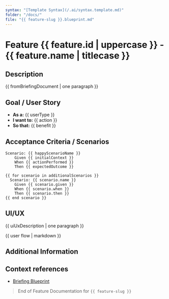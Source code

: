 ```yaml
---
syntax: "[Template Syntax](/.ai/syntax.template.md)"
folder: "/docs/"
file: "{{ feature-slug }}.blueprint.md"
---
```


<!--
  Read the following reference documents before continue
  - [Architect Tracking file](/docs/architect.tracking.json)
  - [Briefing Blueprint](/docs/briefing.blueprint.md)
-->

# Feature {{ feature.id | uppercase }} - {{ feature.name | titlecase }}

## Description

<!--
Copy from the briefing document
-->

{{ fromBriefingDocument | one paragraph }}

## Goal / User Story

<!--
Clearly states WHO needs the feature, WHAT they need to do, and WHY
-->

- **As a:** {{ userType }}
- **I want to:** {{ action }}
- **So that:** {{ benefit }}

<!-- Example outcome 
```md
- **As a:** authenticated user
- **I want to:** add a project to my portfolio
- **So that:** I can showcase my work
```
-->

## Acceptance Criteria / Scenarios

<!--
Write at least one scenario for the happy path.
Write up to other three if applicable
-->

```gherkin
Scenario: {{ happyScenarioName }}
    Given {{ initialContext }}
    When {{ actionPerformed }}
    Then {{ expectedOutcome }}

{{ for scenario in additionalScenarios }}
  Scenario: {{ scenario.name }}
    Given {{ scenario.given }}
    When {{ scenario.when }}
    Then {{ scenario.then }}
{{ end scenario }}
```

<!-- Example outcome: 
```gherkin
Scenario: Add a project to my portfolio
    Given I am an authenticated user
    When I add a project to my portfolio
    Then I can see the project in my portfolio
```
-->

## UI/UX

{{ uiUxDescription | one paragraph }}

<!-- Example outcome: 
```markdown
- A form with the following fields:
  - Project Name
  - Project Description
  - Project URL
- A button to submit the form
- Validation and feedback messages
```
-->

{{ user flow | markdown }}

## Additional Information

<!--
Include dependencies, preconditions and extra notes
-->

## Context references

- [Briefing Blueprint](/docs/briefing.blueprint.md)
<!-- - [Domain Model]({{ filled when generated }}) -->
<!-- - [Systems Architecture]({{ filled when generated }}) -->
<!-- - [{{Container 1}} Implementation Plan]({{ filled when generated }}) -->

> End of Feature Documentation for `{{ feature-slug }}`
